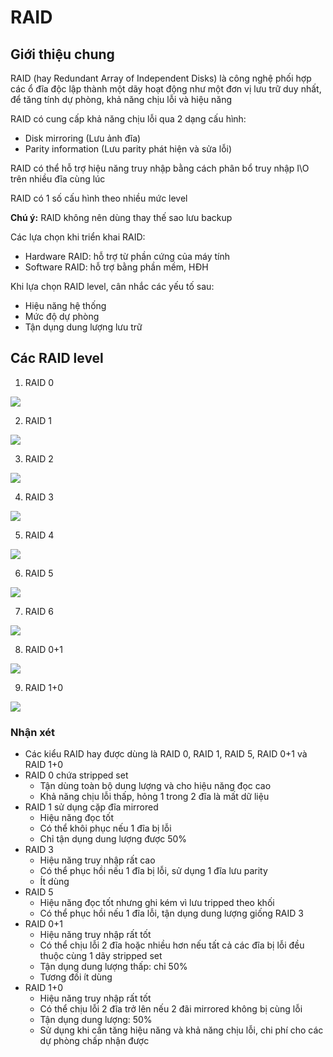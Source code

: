 # RAID

## Giới thiệu chung

RAID (hay Redundant Array of Independent Disks) là công nghệ phối hợp các ổ đĩa độc lập thành một dãy hoạt động như một đơn vị lưu trữ duy nhất, để tăng tính dự phòng, khả năng chịu lỗi và hiệu năng

RAID có cung cấp khả năng chịu lỗi qua 2 dạng cấu hình: 
- Disk mirroring (Lưu ảnh đĩa)
- Parity information (Lưu parity phát hiện và sửa lỗi)

RAID có thể hỗ trợ hiệu năng truy nhập bằng cách phân bổ truy nhập I\O trên nhiều đĩa cùng lúc

RAID có 1 số cấu hình theo nhiều mức level

**Chú ý:** RAID không nên dùng thay thế sao lưu backup

Các lựa chọn khi triển khai RAID:
- Hardware RAID: hỗ trợ từ phần cứng của máy tính
- Software RAID: hỗ trợ bằng phần mềm, HĐH

Khi lựa chọn RAID level, cân nhắc các yếu tố sau:
- Hiệu năng hệ thống
- Mức độ dự phòng
- Tận dụng dung lượng lưu trữ

## Các RAID level

1. RAID 0

![](./images/raid0.png)

2. RAID 1

![](./images/raid1.png)

3. RAID 2

![](./images/raid2.png)

4. RAID 3

![](./images/raid3.png)

5. RAID 4

![](./images/raid4.png)

6. RAID 5

![](./images/raid5.png)

7. RAID 6

![](./images/raid6.png)

8. RAID 0+1

![](./images/raid7.png)

9. RAID 1+0

![](./images/raid8.png)

### Nhận xét

- Các kiểu RAID hay được dùng là RAID 0, RAID 1, RAID 5, RAID 0+1 và RAID 1+0
- RAID 0 chứa stripped set
    - Tận dùng toàn bộ dung lượng và cho hiệu năng đọc cao
    - Khả năng chịu lỗi thấp, hỏng 1 trong 2 đĩa là mất dữ liệu
- RAID 1 sử dụng cặp đĩa mirrored
    - Hiệu năng đọc tốt
    - Có thể khôi phục nếu 1 đĩa bị lỗi
    - Chỉ tận dụng dung lượng được 50%
- RAID 3
    - Hiệu năng truy nhập rất cao
    - Có thể phục hồi nếu 1 đĩa bị lỗi, sử dụng 1 đĩa lưu parity
    - Ít dùng
- RAID 5
    - Hiệu năng đọc tốt nhưng ghi kém vì lưu tripped theo khối
    - Có thể phục hồi nếu 1 đĩa lỗi, tận dụng dung lượng giống RAID 3
- RAID 0+1
    - Hiệu năng truy nhập rất tốt
    - Có thể chịu lỗi 2 đĩa hoặc nhiều hơn nếu tất cả các đĩa bị lỗi đều thuộc cùng 1 dãy stripped set
    - Tận dụng dung lượng thấp: chỉ 50%
    - Tương đối ít dùng
- RAID 1+0
    - Hiệu năng truy nhập rất tốt
    - Có thể chịu lỗi 2 đĩa trở lên nếu 2 đãi mirrored không bị cùng lỗi
    - Tận dụng dung lượng: 50%
    - Sử dụng khi cần tăng hiệu năng và khả năng chịu lỗi, chi phí cho các dự phòng chấp nhận được
